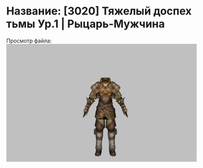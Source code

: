 # Название: [3020] Тяжелый доспех тьмы Ур.1 | Рыцарь-Мужчина

Просмотр файла:
![p000004.png](p000004.png)